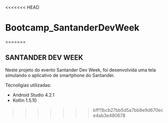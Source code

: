 <<<<<<< HEAD
# Bootcamp_SantanderDevWeek
=======
<h2>SANTANDER DEV WEEK</h2>

Neste projeto do evento Santander Dev Week, foi desenvolvida uma tela simulando o aplicativo de smartphone do Santander.


Técnoligias utilizadas:

* Android Studio 4.2.1
* Kotlin 1.5.10
>>>>>>> bff11bcb27bb5d5a7bb8e9d670ece4ab3e480678
